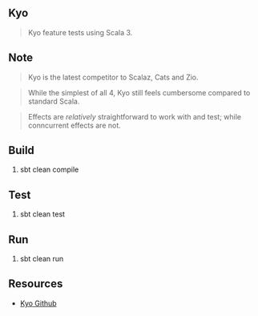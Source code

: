 Kyo
---
>Kyo feature tests using Scala 3.

Note
----
>Kyo is the latest competitor to Scalaz, Cats and Zio.

>While the simplest of all 4, Kyo still feels cumbersome compared to standard Scala.

>Effects are *relatively* straightforward to work with and test; while conncurrent effects are not.

Build
-----
1. sbt clean compile

Test
----
1. sbt clean test

Run
---
1. sbt clean run

Resources
---------
* [Kyo Github](https://github.com/getkyo/kyo#)